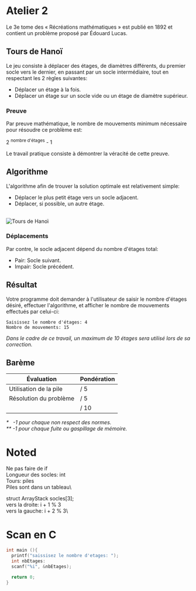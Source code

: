 # Atelier 2

Le 3e tome des « Récréations mathématiques » est publié en 1892 et contient un problème proposé par Édouard Lucas.

## Tours de Hanoï

Le jeu consiste à déplacer des étages, de diamètres différents, du premier socle vers le dernier, en passant par un socle intermédiaire, tout en respectant les 2 règles suivantes:

- Déplacer un étage à la fois.
- Déplacer un étage sur un socle vide ou un étage de diamètre supérieur.

### Preuve

Par preuve mathématique, le nombre de mouvements minimum nécessaire pour résoudre ce problème est:

2 <sup>nombre d'étages</sup> - 1

Le travail pratique consiste à démontrer la véracité de cette preuve.

## Algorithme

L'algorithme afin de trouver la solution optimale est relativement simple:

- Déplacer le plus petit étage vers un socle adjacent.
- Déplacer, si possible, un autre étage.

<br>![Tours de Hanoï](Images/Hanoi.png)

### Déplacements

Par contre, le socle adjacent dépend du nombre d'étages total:

- Pair: Socle suivant.
- Impair: Socle précédent.

## Résultat

Votre programme doit demander à l'utilisateur de saisir le nombre d'étages désiré, effectuer l'algorithme, et afficher le nombre de mouvements effectués par celui-ci:

```
Saisissez le nombre d'étages: 4
Nombre de mouvements: 15
```

_Dans le cadre de ce travail, un maximum de 10 étages sera utilisé lors de sa correction._

## Barème

| Évaluation             | Pondération |
| ---------------------- | ----------- |
| Utilisation de la pile | / 5         |
| Résolution du problème | / 5         |
|                        | / 10        |

_\*&nbsp;&nbsp;&nbsp;-1 pour chaque non respect des normes._<br>
_\*\* -1 pour chaque fuite ou gaspillage de mémoire._

# Noted

Ne pas faire de if\
Longueur des socles: int\
Tours: piles\
Piles sont dans un tableau\

struct ArrayStack socles[3];\
vers la droite: i + 1 % 3\
vers la gauche: i + 2 % 3\

# Scan en C

```c
int main (){
  printf("saissisez le nombre d'etages: ");
  int nbEtages:
  scanf("%i", &nbEtages);

  return 0;
}
```
